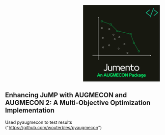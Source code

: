 <div align="right">
<img src="https://github.com/Josa9321/Jumento.jl/blob/main/Jumento.png" alt="Logo" width="250">
</div>

## Enhancing JuMP with AUGMECON and AUGMECON 2: A Multi-Objective Optimization Implementation


Used pyaugmecon to test results ("https://github.com/wouterbles/pyaugmecon")

<!-- [![Build Status](https://github.com/Josa921/AugmeconMethods.jl/actions/workflows/CI.yml/badge.svg?branch=master)](https://github.com/Josa921/AugmeconMethods.jl/actions/workflows/CI.yml?query=branch%3Amaster) -->
